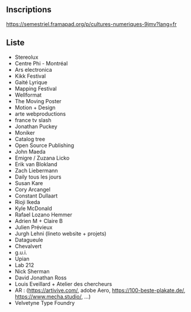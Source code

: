 

## Inscriptions
https://semestriel.framapad.org/p/cultures-numeriques-9jmv?lang=fr



## Liste

* Stereolux
* Centre Phi - Montréal
* Ars electronica
* Kikk Festival
* Gaité Lyrique
* Mapping Festival
* Wellformat
* The Moving Poster
* Motion + Design
* arte webproductions
* france tv slash
* Jonathan Puckey
* Moniker
* Catalog tree
* Open Source Publishing
* John Maeda
* Emigre / Zuzana Licko
* Erik van Blokland
* Zach Liebermann
* Daily tous les jours
* Susan Kare
* Cory Arcangel
* Constant Dullaart
* Rioji Ikeda
* Kyle McDonald
* Rafael Lozano Hemmer
* Adrien M + Claire B
* Julien Prévieux
* Jurgh Lehni (lineto website + projets)
* Datagueule
* Chevalvert
* g.u.i.
* Upian
* Lab 212
* Nick Sherman 
* David Jonathan Ross
* Louis Eveillard + Atelier des chercheurs
* AR : (https://artivive.com/, adobe Aero, https://100-beste-plakate.de/, https://www.mecha.studio/, …)
* Velvetyne Type Foundry
